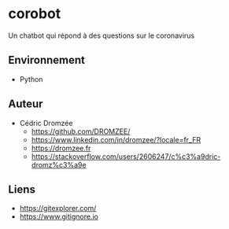 # corobot
Un chatbot qui répond à des questions sur le coronavirus

## Environnement

* Python

## Auteur

* Cédric Dromzée
    * https://github.com/DROMZEE/
    * https://www.linkedin.com/in/dromzee/?locale=fr_FR
    * https://dromzee.fr
    * https://stackoverflow.com/users/2606247/c%c3%a9dric-dromz%c3%a9e

## Liens

* https://gitexplorer.com/
* https://www.gitignore.io